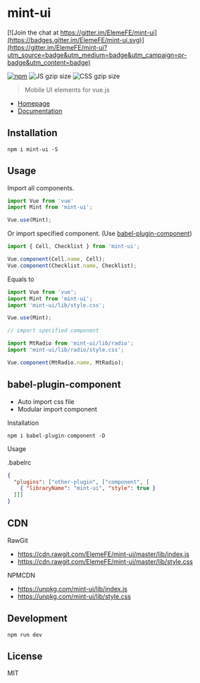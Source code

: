 # mint-ui

[![Join the chat at https://gitter.im/ElemeFE/mint-ui](https://badges.gitter.im/ElemeFE/mint-ui.svg)](https://gitter.im/ElemeFE/mint-ui?utm_source=badge&utm_medium=badge&utm_campaign=pr-badge&utm_content=badge)

[![npm](https://img.shields.io/npm/v/mint-ui.svg?maxAge=3600)](https://www.npmjs.com/package/mint-ui)
![JS gzip size](https://badge-size.herokuapp.com/elemefe/mint-ui/master/lib/index.js.svg?compression=gzip&label=gzip%20size:%20JS)
![CSS gzip size](https://badge-size.herokuapp.com/elemefe/mint-ui/master/lib/style.css.svg?compression=gzip&label=gzip%20size:%20CSS)

> Mobile UI elements for vue.js

- [Homepage](http://mint-ui.github.io)
- [Documentation](http://mint-ui.github.io/docs)

## Installation
```shell
npm i mint-ui -S
```

## Usage

Import all components.

```javascript
import Vue from 'vue'
import Mint from 'mint-ui';

Vue.use(Mint);
```

Or import specified component. (Use [babel-plugin-component](https://www.npmjs.com/package/babel-plugin-component))

```javascript
import { Cell, Checklist } from 'mint-ui';

Vue.component(Cell.name, Cell);
Vue.component(Checklist.name, Checklist);
```


Equals to

```javascript
import Vue from 'vue';
import Mint from 'mint-ui';
import 'mint-ui/lib/style.css';

Vue.use(Mint);

// import specified component

import MtRadio from 'mint-ui/lib/radio';
import 'mint-ui/lib/radio/style.css';

Vue.component(MtRadio.name, MtRadio);
```

## babel-plugin-component
- Auto import css file
- Modular import component

Installation
```shell
npm i babel-plugin-component -D
```

Usage

.babelrc
```json
{
  "plugins": ["other-plugin", ["component", [
    { "libraryName": "mint-ui", "style": true }
  ]]]
}
```

## CDN
RawGit

- https://cdn.rawgit.com/ElemeFE/mint-ui/master/lib/index.js
- https://cdn.rawgit.com/ElemeFE/mint-ui/master/lib/style.css

NPMCDN

- https://unpkg.com/mint-ui/lib/index.js
- https://unpkg.com/mint-ui/lib/style.css

## Development

```shell
npm run dev
```

## License
MIT
